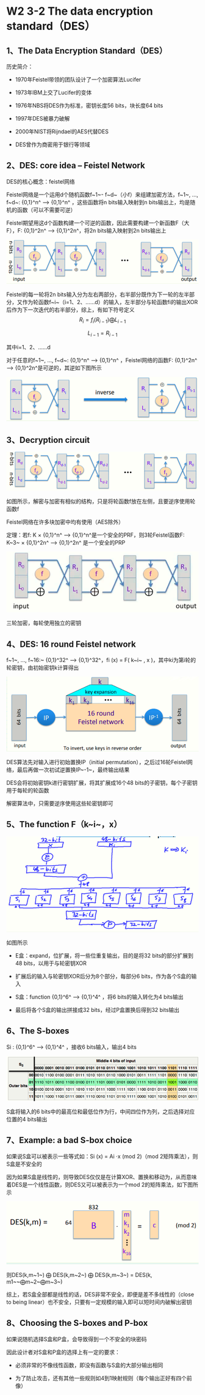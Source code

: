 # W2 3-2 The data encryption standard（DES）

## 1、The Data Encryption Standard（DES）

历史简介：

* 1970年Feistel带领的团队设计了一个加密算法Lucifer

* 1973年IBM上交了Lucifer的变体

* 1976年NBS将DES作为标准，密钥长度56 bits，块长度64 bits

* 1997年DES被暴力破解

* 2000年NIST将Rijndael的AES代替DES

* DES曾作为商密用于银行等领域

## 2、DES: core idea – Feistel Network

DES的核心概念：feistel网络

Feistel网络是一个运用d个随机函数f~1~- f~d~（小f）来组建加密方法，f~1~, …, f~d~: {0,1}^n^ ⟶ {0,1}^n^ ，这些函数将n bits输入映射到n bits输出上，均是随机的函数（可以不需要可逆）

Feistel期望用这d个函数构建一个可逆的函数，因此需要构建一个新函数F（大F），F: {0,1}^2n^ ⟶ {0,1}^2n^，将2n bits输入映射到2n bits输出上

![image-20210612211953819](.././images/image-20210612211953819.png)

Feistel的每一轮将2n bits输入分为左右两部分，右半部分既作为下一轮的左半部分，又作为轮函数f~i~（i=1、2、……d）的输入，左半部分与轮函数fi的输出XOR后作为下一次迭代的右半部分，综上，有如下符号定义
$$
R_i=f_i(R_{i-1})\bigoplus L_{i-1}
$$

$$
L_{i-1}=R_{i-1}
$$

其中i=1、2、……d

对于任意的f~1~, …, f~d~: {0,1}^n^ ⟶ {0,1}^n^ ，Feistel网络的函数F: {0,1}^2n^ ⟶ {0,1}^2n^是可逆的，其逆如下图所示

![image-20210612212013281](./images/image-20210612212013281.png)

## 3、Decryption circuit

![image-20210612212021961](.././images/image-20210612212021961.png)

如图所示，解密与加密有相似的结构，只是将轮函数f放在左侧，且要逆序使用轮函数f

Feistel网络在许多块加密中均有使用（AES除外）

定理：若f: K × {0,1}^n^ ⟶ {0,1}^n^是一个安全的PRF，则3轮Feistel函数F: K~3~ × {0,1}^2n^ ⟶ {0,1}^2n^ 是一个安全的PRP

![image-20210612212047186](.././images/image-20210612212047186.png)

三轮加密，每轮使用独立的密钥

## 4、DES: 16 round Feistel network

f~1~, …, f~16:~ {0,1}^32^ ⟶ {0,1}^32^，fi (x) = F( k~i~ , x )，其中ki为第i轮的轮密钥，由初始密钥k计算得出

![image-20210612212058645](./images/image-20210612212058645.png)

DES算法先对输入进行初始置换IP（initial permutation），之后过16轮Feistel网络，最后再做一次初试逆置换IP~-1~，最终输出结果

DES会将初始密钥k进行密钥扩展，将其扩展成16个48 bits的子密钥，每个子密钥用于每轮的轮函数

解密算法中，只需要逆序使用这些轮密钥即可

## 5、The function F（k~i~，x）

![image-20210612212111128](.././images/image-20210612212111128.png)

如图所示

* E盒：expand，位扩展，将一些位重复输出，目的是将32 bits的部分扩展到48 bits，以用于与轮密钥XOR

* 扩展后的输入与轮密钥XOR后分为8个部分，每部分6 bits，作为各个S盒的输入

* S盒：function {0,1}^6^ ⟶ {0,1}^4^ ，将6 bits的输入转化为4 bits输出

* 最后将各个S盒的输出拼接成32 bits，经过P盒置换后得到32 bits输出

## 6、The S-boxes

Si : {0,1}^6^ ⟶ {0,1}^4^ ，接收6 bits输入，输出4 bits

![image-20210612212120102](.././images/image-20210612212120102.png)

S盒将输入的6 bits中的最高位和最低位作为行，中间四位作为列，之后选择对应位置的4 bits输出

## 7、Example: a bad S-box choice

如果说S盒可以被表示一些等式如：Si (x) = Ai ⋅x (mod 2)（mod 2矩阵乘法），则S盒是不安全的

因为如果S盒是线性的，则导致DES仅仅是在计算XOR、置换和移动为，从而意味着DES是一个线性函数，则DES又可以被表示为一个mod 2的矩阵乘法，如下图所示

![image-20210612212128051](.././images/image-20210612212128051.png)

则DES(k,m~1~) ⨁ DES(k,m~2~) ⨁ DES(k,m~3~) = DES(k, m1~~⨁m~2~⨁m~3~)

综上，若S盒全部都是线性的话，DES非常不安全，即便是差不多线性的（close to being linear）也不安全，只要有一定规模的输入即可以短时间内破解出密钥

## 8、Choosing the S-boxes and P-box

如果说随机选择S盒和P盒，会导致得到一个不安全的块密码

因此设计者对S盒和P盒的选择上有一定的要求：

* 必须非常的不像线性函数，即没有函数与S盒的大部分输出相同

* 为了防止攻击，还有其他一些规则如4到1映射规则（每个输出正好有四个前像）